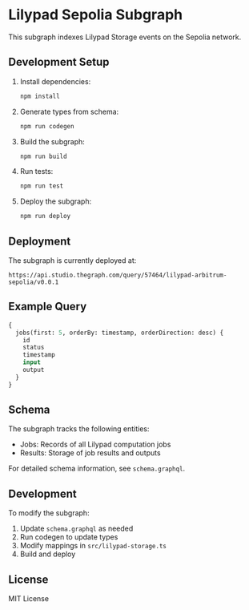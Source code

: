# Lilypad Sepolia Subgraph

This subgraph indexes Lilypad Storage events on the Sepolia network.

## Development Setup

1. Install dependencies:
   ```bash
   npm install
   ```

2. Generate types from schema:
   ```bash
   npm run codegen
   ```

3. Build the subgraph:
   ```bash
   npm run build
   ```

4. Run tests:
   ```bash
   npm run test
   ```

5. Deploy the subgraph:
   ```bash
   npm run deploy
   ```

## Deployment

The subgraph is currently deployed at:
```
https://api.studio.thegraph.com/query/57464/lilypad-arbitrum-sepolia/v0.0.1
```

## Example Query

```graphql
{
  jobs(first: 5, orderBy: timestamp, orderDirection: desc) {
    id
    status
    timestamp
    input
    output
  }
}
```

## Schema

The subgraph tracks the following entities:

- Jobs: Records of all Lilypad computation jobs
- Results: Storage of job results and outputs

For detailed schema information, see `schema.graphql`.

## Development

To modify the subgraph:

1. Update `schema.graphql` as needed
2. Run codegen to update types
3. Modify mappings in `src/lilypad-storage.ts`
4. Build and deploy

## License

MIT License